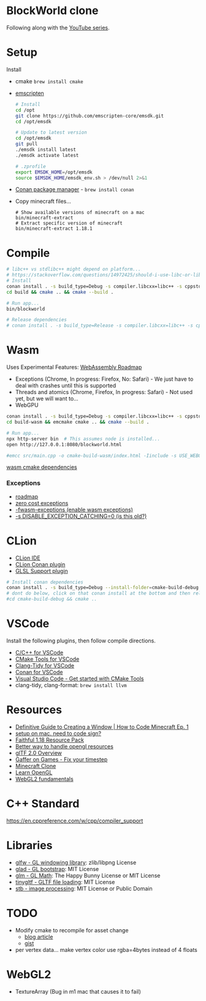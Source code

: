 # BlockWorld clone

Following along with the [YouTube series](https://www.youtube.com/watch?v=HhH_9DnMBgw).

# Setup

Install

- cmake `brew install cmake`
- [emscripten](https://emscripten.org/)

  ```sh
  # Install
  cd /opt
  git clone https://github.com/emscripten-core/emsdk.git
  cd /opt/emsdk
  ```

  ```sh
  # Update to latest version
  cd /opt/emsdk
  git pull
  ./emsdk install latest
  ./emsdk activate latest
  ```

  ```sh
  # .zprofile
  export EMSDK_HOME=/opt/emsdk
  source $EMSDK_HOME/emsdk_env.sh > /dev/null 2>&1
  ```

- [Conan package manager](https://conan.io/) - `brew install conan`
- Copy minecraft files...

  ```shell
  # Show available versions of minecraft on a mac
  bin/minecraft-extract
  # Extract specific version of minecraft
  bin/minecraft-extract 1.18.1
  ```

# Compile

```sh
# libc++ vs stdlibc++ might depend on platform...
# https://stackoverflow.com/questions/14972425/should-i-use-libc-or-libstdc
# Install
conan install . -s build_type=Debug -s compiler.libcxx=libc++ -s cppstd=20 --install-folder=build --build missing
cd build && cmake .. && cmake --build .

# Run app...
bin/blockworld

# Release dependencies
# conan install . -s build_type=Release -s compiler.libcxx=libc++ -s cppstd=20 --install-folder=cmake-build-release --build missing
```

# Wasm

Uses Experimental Features: [WebAssembly Roadmap](https://webassembly.org/roadmap/)

- Exceptions (Chrome, In progress: Firefox, No: Safari) - We just have to deal with crashes until this is supported
- Threads and atomics (Chrome, Firefox, In progress: Safari) - Not used yet, but we will want to...
- WebGPU

```sh
conan install . -s build_type=Debug -s compiler.libcxx=libc++ -s cppstd=20 --install-folder=build-wasm --build missing
cd build-wasm && emcmake cmake .. && cmake --build .

# Run app...
npx http-server bin  # This assumes node is installed...
open http://127.0.0.1:8080/blockworld.html

#emcc src/main.cpp -o cmake-build-wasm/index.html -Iinclude -s USE_WEBGL2=1 -s USE_GLFW=3 -s WASM=1 -std=c++20 -fwasm-exceptions
```

[wasm cmake dependencies](https://stackoverflow.com/questions/55869531/how-to-use-emscripten-with-cmake-for-project-dependencies)

### Exceptions

- [roadmap](https://webassembly.org/roadmap/)
- [zero cost exceptions](https://github.com/WebAssembly/design/issues/1078)
- [-fwasm-exceptions (enable wasm exceptions)](https://emscripten.org/docs/porting/exceptions.html)
- [-s DISABLE_EXCEPTION_CATCHING=0 (is this old?)](https://brionv.com/log/2019/10/24/exception-handling-in-emscripten-how-it-works-and-why-its-disabled-by-default/)

# CLion

- [CLion IDE](https://www.jetbrains.com/clion/)
- [CLion Conan plugin](https://intellij-support.jetbrains.com/hc/en-us/community/posts/360008851580-How-to-use-Conan-Package-Manager-for-C-on-CLion-Mac)
- [GLSL Support plugin](https://plugins.jetbrains.com/plugin/6993-glsl-support)

```sh
# Install conan dependencies
conan install . -s build_type=Debug --install-folder=cmake-build-debug --build missing
# dont do below, click on that conan install at the bottom and then reload the cmake project in the ide
#cd cmake-build-debug && cmake ..
```

# VSCode

Install the following plugins, then follow compile directions.

- [C/C++ for VSCode](https://marketplace.visualstudio.com/items?itemName=ms-vscode.cpptools)
- [CMake Tools for VSCode](https://marketplace.visualstudio.com/items?itemName=ms-vscode.cmake-tools)
- [Clang-Tidy for VSCode](https://marketplace.visualstudio.com/items?itemName=notskm.clang-tidy)
- [Conan for VSCode](https://marketplace.visualstudio.com/items?itemName=disroop.conan)
- [Visual Studio Code - Get started with CMake Tools](https://code.visualstudio.com/docs/cpp/CMake-linux)
- clang-tidy, clang-format: `brew install llvm`

# Resources

- [Definitive Guide to Creating a Window | How to Code Minecraft Ep. 1](https://www.youtube.com/watch?v=HhH_9DnMBgw)
- [setup on mac. need to code sign?](https://giovanni.codes/opengl-setup-in-macos/)
- [Faithful 1.18 Resource Pack](https://faithful.team/faithful-1-18/)
- [Better way to handle opengl resources](https://github.com/polytypic/gl.cpp)
- [glTF 2.0 Overview](https://kcoley.github.io/glTF/specification/2.0/figures/gltfOverview-2.0.0a.png)
- [Gaffer on Games - Fix your timestep](https://gafferongames.com/post/fix_your_timestep/)
- [Minecraft Clone](https://github.com/codingminecraft/StreamMinecraftClone)
- [Learn OpenGL](https://learnopengl.com)
- [WebGL2 fundamentals](https://webgl2fundamentals.org/)

# C++ Standard

https://en.cppreference.com/w/cpp/compiler_support

# Libraries

- [glfw - GL windowing library](https://www.glfw.org/): zlib/libpng License
- [glad - GL bootstrap](https://github.com/Dav1dde/glad): MIT License
- [glm - GL Math](https://github.com/g-truc/glm): The Happy Bunny License or MIT License
- [tinygltf - GLTF file loading](https://github.com/syoyo/tinygltf): MIT License
- [stb - image processing](https://github.com/nothings/stb): MIT License or Public Domain

# TODO

- Modify cmake to recompile for asset change
  - [blog article](https://jeremimucha.com/2021/05/cmake-managing-resources/)
  - [gist](https://gist.github.com/jamcodes/f79b3be24ed40c6c224cc9e91d3061cc)
- per vertex data... make vertex color use rgba=4bytes instead of 4 floats

# WebGL2

- TextureArray (Bug in m1 mac that causes it to fail)
